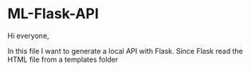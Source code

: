 # ML-Flask-API
Hi everyone,


In this file I want to generate a local API with Flask.
Since Flask read the HTML file from a templates folder
